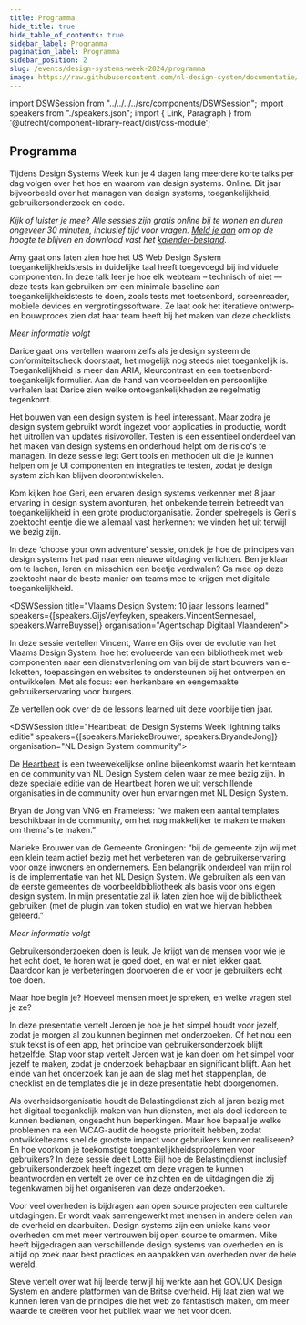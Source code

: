 ```yaml
---
title: Programma
hide_title: true
hide_table_of_contents: true
sidebar_label: Programma
pagination_label: Programma
sidebar_position: 2
slug: /events/design-systems-week-2024/programma
image: https://raw.githubusercontent.com/nl-design-system/documentatie/assets/dsw-24.png
---
```


import DSWSession from "../../../../src/components/DSWSession";
import speakers from "./speakers.json";
import { Link, Paragraph } from '@utrecht/component-library-react/dist/css-module';

## Programma

<Paragraph lead>Tijdens Design Systems Week kun je 4 dagen lang meerdere korte talks per dag volgen over het hoe en waarom van design systems. Online. Dit jaar bijvoorbeeld over het managen van design systems, toegankelijkheid, gebruikersonderzoek en code.</Paragraph>

<Paragraph>_Kijk of luister je mee? Alle sessies zijn gratis online bij te wonen en duren ongeveer 30 minuten, inclusief tijd voor vragen. [Meld je aan](/events/design-systems-week/aanmelden) om op de hoogte te blijven en download vast het [kalender-bestand](/dsweek-2024/dsweek-2024.ics)._</Paragraph>

<DSWSession title="Using USWDS Accessibility Tests to Develop Accessibility Skills Across Government Teams" speakers={[speakers.AmyCole]} organisation="US Web Design System">

<Paragraph>Amy gaat ons laten zien hoe het US Web Design System toegankelijkheidstests in duidelijke taal heeft toegevoegd bij individuele componenten. In deze talk leer je hoe elk webteam – technisch of niet — deze tests kan gebruiken om een minimale baseline aan toegankelijkheidstests te doen, zoals tests met toetsenbord, screenreader, mobiele devices en vergrotingssoftware. Ze laat ook het iteratieve ontwerp- en bouwproces zien dat haar team heeft bij het maken van deze checklists.</Paragraph>

</DSWSession>

<DSWSession title="Wat je allemaal niet weet over je CSS" speakers={[speakers.BartVeneman]} organisation="Project Wallace">

<Paragraph>_Meer informatie volgt_</Paragraph>

</DSWSession>

<DSWSession title="Unmeasurable Accessibility: Beyond conformance" speakers={[speakers.DariceDeCuba]} organisation="darice.org">

<Paragraph>Darice gaat ons vertellen waarom zelfs als je design systeem de conformiteitscheck doorstaat, het mogelijk nog steeds niet toegankelijk is. Toegankelijkheid is meer dan ARIA, kleurcontrast en een toetsenbord-toegankelijk formulier. Aan de hand van voorbeelden en persoonlijke verhalen laat Darice zien welke ontoegankelijkheden ze regelmatig tegenkomt.</Paragraph>

</DSWSession>

<DSWSession title="Testing UI" speakers={[speakers.GertHengeveld]} organisation="Chromatic">

<Paragraph>Het bouwen van een design system is heel interessant. Maar zodra je design system gebruikt wordt ingezet voor applicaties in productie, wordt het uitrollen van updates risivovoller. Testen is een essentieel onderdeel van het maken van design systems en onderhoud helpt om de risico's te managen. In deze sessie legt Gert tools en methoden uit die je kunnen helpen om je UI componenten en integraties te testen, zodat je design system zich kan blijven doorontwikkelen.</Paragraph>

</DSWSession>

<DSWSession title="Design Systems: Choose your own adventure" speakers={[speakers.GeriReid]} organisation="Just Eat Takeaway">

<Paragraph>Kom kijken hoe Geri, een ervaren design systems verkenner met 8 jaar ervaring in design system avonturen, het onbekende terrein betreedt van toegankelijkheid in een grote productorganisatie. Zonder spelregels is Geri's zoektocht eentje die we allemaal vast herkennen: we vinden het uit terwijl we bezig zijn.</Paragraph>

<Paragraph>In deze ‘choose your own adventure’ sessie, ontdek je hoe de principes van design systems het pad naar een nieuwe uitdaging verlichten. Ben je klaar om te lachen, leren en misschien een beetje verdwalen? Ga mee op deze zoektocht naar de beste manier om teams mee te krijgen met digitale toegankelijkheid.</Paragraph>

</DSWSession>

<DSWSession title="Vlaams Design System: 10 jaar lessons learned" speakers={[speakers.GijsVeyfeyken, speakers.VincentSennesael, speakers.WarreBuysse]} organisation="Agentschap Digitaal Vlaanderen">

<Paragraph>In deze sessie vertellen Vincent, Warre en Gijs over de evolutie van het Vlaams Design System: hoe het evolueerde van een bibliotheek met web componenten naar een dienstverlening om van bij de start bouwers van e-loketten, toepassingen en websites te ondersteunen bij het ontwerpen en ontwikkelen. Met als focus: een herkenbare en eengemaakte gebruikerservaring voor burgers.</Paragraph>

<Paragraph>Ze vertellen ook over de de lessons learned uit deze voorbije tien jaar.</Paragraph>

</DSWSession>

<DSWSession title="Heartbeat: de Design Systems Week lightning talks editie" speakers={[speakers.MariekeBrouwer, speakers.BryandeJong]} organisation="NL Design System community">

<Paragraph>De [Heartbeat](/events/heartbeat) is een tweewekelijkse online bijeenkomst waarin het kernteam en de community van NL Design System delen waar ze mee bezig zijn. In deze speciale editie van de Heartbeat horen we uit verschillende organisaties in de community over hun ervaringen met NL Design System.</Paragraph>

<Paragraph>Bryan de Jong van VNG en Frameless: “we maken een aantal templates beschikbaar in de community, om het nog makkelijker te maken te maken om thema's te maken.”</Paragraph>

<Paragraph>Marieke Brouwer van de Gemeente Groningen: “bij de gemeente zijn wij met een klein team actief bezig met het verbeteren van de gebruikerservaring voor onze inwoners en ondernemers. Een belangrijk onderdeel van mijn rol is de implementatie van het NL Design System. We gebruiken als een van de eerste gemeentes de voorbeeldbibliotheek als basis voor ons eigen design system. In mijn presentatie zal ik laten zien hoe wij de bibliotheek gebruiken (met de plugin van token studio) en wat we hiervan hebben geleerd.”</Paragraph>

</DSWSession>

<DSWSession title="Tips voor toegankelijke dienstverlening" speakers={[speakers.KimDenie]} organisation="adviseur">

<Paragraph>_Meer informatie volgt_</Paragraph>

</DSWSession>

<DSWSession title="Je eerste gebruikersonderzoek doen, hoe doe je dat?" speakers={[speakers.JeroenDuChatinier]} organisation="Gemeente Utrecht">

<Paragraph>Gebruikersonderzoeken doen is leuk. Je krijgt van de mensen voor wie je het echt doet, te horen wat je goed doet, en wat er niet lekker gaat. Daardoor kan je verbeteringen doorvoeren die er voor je gebruikers echt toe doen.</Paragraph>

<Paragraph>Maar hoe begin je? Hoeveel mensen moet je spreken, en welke vragen stel je ze?</Paragraph>

<Paragraph>In deze presentatie vertelt Jeroen je hoe je het simpel houdt voor jezelf, zodat je morgen al zou kunnen beginnen met onderzoeken. Of het nou een stuk tekst is of een app, het principe van gebruikersonderzoek blijft hetzelfde. Stap voor stap vertelt Jeroen wat je kan doen om het simpel voor jezelf te maken, zodat je onderzoek behapbaar en significant blijft. Aan het einde van het onderzoek kan je aan de slag met het stappenplan, de checklist en de templates die je in deze presentatie hebt doorgenomen.</Paragraph>

</DSWSession>

<DSWSession title="Inclusief gebruikersonderzoek bij de Belastingdienst, een blik achter de schermen" speakers={[speakers.LotteBijl]} organisation="Belastingdienst">

<Paragraph>Als overheidsorganisatie houdt de Belastingdienst zich al jaren bezig met het digitaal toegankelijk maken van hun diensten, met als doel iedereen te kunnen bedienen, ongeacht hun beperkingen. Maar hoe bepaal je welke problemen na een WCAG-audit de hoogste prioriteit hebben, zodat ontwikkelteams snel de grootste impact voor gebruikers kunnen realiseren? En hoe voorkom je toekomstige toegankelijkheidsproblemen voor gebruikers? In deze sessie deelt Lotte Bijl hoe de Belastingdienst inclusief gebruikersonderzoek heeft ingezet om deze vragen te kunnen beantwoorden en vertelt ze over de inzichten en de uitdagingen die zij tegenkwamen bij het organiseren van deze onderzoeken.</Paragraph>

</DSWSession>

<DSWSession title="De voordelen van open werken met design systems bij de overheid" speakers={[speakers.MikeGifford]} organisation="Civic Actions">

<Paragraph>Voor veel overheden is bijdragen aan open source projecten een culturele uitdagingen. Er wordt vaak samengewerkt met mensen in andere delen van de overheid en daarbuiten. Design systems zijn een unieke kans voor overheden om met meer vertrouwen bij open source te omarmen. Mike heeft bijgedragen aan verschillende design systems van overheden en is altijd op zoek naar best practices en aanpakken van overheden over de hele wereld.</Paragraph>

</DSWSession>

<DSWSession title="Common direction, boring magic" speakers={[speakers.SteveMesser]} organisation="freelance">

<Paragraph>Steve vertelt over wat hij leerde terwijl hij werkte aan het GOV.‌UK Design System en andere platformen van de Britse overheid. Hij laat zien wat we kunnen leren van de principes die het web zo fantastisch maken, om meer waarde te creëren voor het publiek waar we het voor doen.</Paragraph>

</DSWSession>
